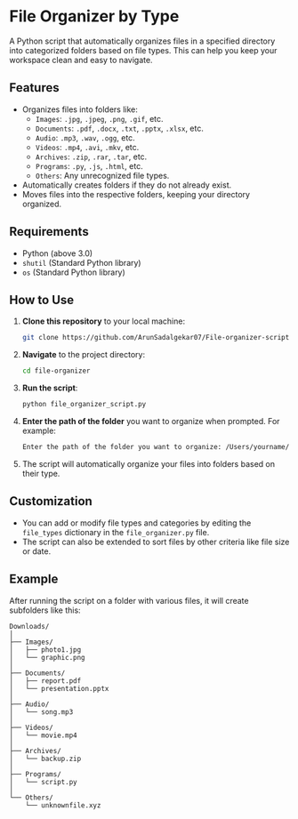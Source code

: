 # File Organizer by Type

A Python script that automatically organizes files in a specified directory into categorized folders based on file types. This can help you keep your workspace clean and easy to navigate.

## Features

- Organizes files into folders like:
  - `Images`: `.jpg`, `.jpeg`, `.png`, `.gif`, etc.
  - `Documents`: `.pdf`, `.docx`, `.txt`, `.pptx`, `.xlsx`, etc.
  - `Audio`: `.mp3`, `.wav`, `.ogg`, etc.
  - `Videos`: `.mp4`, `.avi`, `.mkv`, etc.
  - `Archives`: `.zip`, `.rar`, `.tar`, etc.
  - `Programs`: `.py`, `.js`, `.html`, etc.
  - `Others`: Any unrecognized file types.
- Automatically creates folders if they do not already exist.
- Moves files into the respective folders, keeping your directory organized.

## Requirements

- Python (above 3.0)
- `shutil` (Standard Python library)
- `os` (Standard Python library)

## How to Use

1. **Clone this repository** to your local machine:

    ```bash
    git clone https://github.com/ArunSadalgekar07/File-organizer-script.git
    ```

2. **Navigate** to the project directory:

    ```bash
    cd file-organizer
    ```

3. **Run the script**:

    ```bash
    python file_organizer_script.py
    ```

4. **Enter the path of the folder** you want to organize when prompted. For example:

    ```bash
    Enter the path of the folder you want to organize: /Users/yourname/Downloads
    ```

5. The script will automatically organize your files into folders based on their type.

## Customization

- You can add or modify file types and categories by editing the `file_types` dictionary in the `file_organizer.py` file.
- The script can also be extended to sort files by other criteria like file size or date.

## Example

After running the script on a folder with various files, it will create subfolders like this:

```
Downloads/
│
├── Images/
│   ├── photo1.jpg
│   └── graphic.png
│
├── Documents/
│   ├── report.pdf
│   └── presentation.pptx
│
├── Audio/
│   └── song.mp3
│
├── Videos/
│   └── movie.mp4
│
├── Archives/
│   └── backup.zip
│
├── Programs/
│   └── script.py
│
└── Others/
    └── unknownfile.xyz
```
